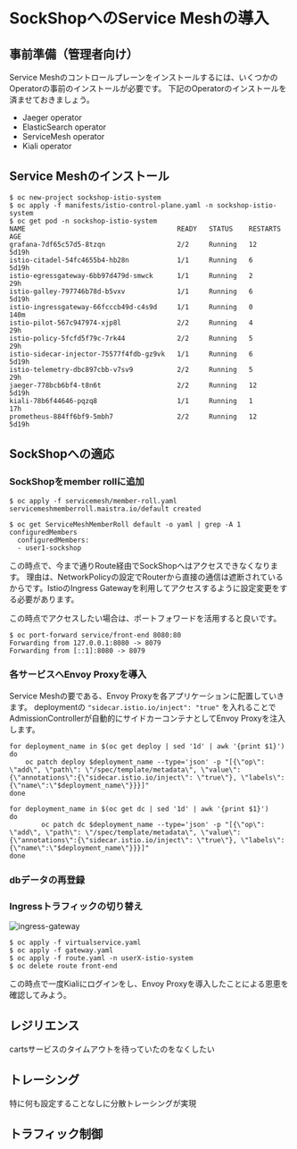 # SockShopへのService Meshの導入

## 事前準備（管理者向け）
Service Meshのコントロールプレーンをインストールするには、いくつかのOperatorの事前のインストールが必要です。
下記のOperatorのインストールを済ませておきましょう。

- Jaeger operator
- ElasticSearch operator
- ServiceMesh operator
- Kiali operator

## Service Meshのインストール

```
$ oc new-project sockshop-istio-system
$ oc apply -f manifests/istio-control-plane.yaml -n sockshop-istio-system
$ oc get pod -n sockshop-istio-system
NAME                                      READY   STATUS    RESTARTS   AGE
grafana-7df65c57d5-8tzqn                  2/2     Running   12         5d19h
istio-citadel-54fc4655b4-hb28n            1/1     Running   6          5d19h
istio-egressgateway-6bb97d479d-smwck      1/1     Running   2          29h
istio-galley-797746b78d-b5vxv             1/1     Running   6          5d19h
istio-ingressgateway-66fcccb49d-c4s9d     1/1     Running   0          140m
istio-pilot-567c947974-xjp8l              2/2     Running   4          29h
istio-policy-5fcfd5f79c-7rk44             2/2     Running   5          29h
istio-sidecar-injector-75577f4fdb-gz9vk   1/1     Running   6          5d19h
istio-telemetry-dbc897cbb-v7sv9           2/2     Running   5          29h
jaeger-778bcb6bf4-t8n6t                   2/2     Running   12         5d19h
kiali-78b6f44646-pqzq8                    1/1     Running   1          17h
prometheus-884ff6bf9-5mbh7                2/2     Running   12         5d19h
```

## SockShopへの適応
### SockShopをmember rollに追加

```
$ oc apply -f servicemesh/member-roll.yaml
servicemeshmemberroll.maistra.io/default created

$ oc get ServiceMeshMemberRoll default -o yaml | grep -A 1 configuredMembers
  configuredMembers:
  - user1-sockshop
```

この時点で、今まで通りRoute経由でSockShopへはアクセスできなくなります。
理由は、NetworkPolicyの設定でRouterから直接の通信は遮断されているからです。IstioのIngress Gatewayを利用してアクセスするように設定変更をする必要があります。

この時点でアクセスしたい場合は、ポートフォワードを活用すると良いです。

```
$ oc port-forward service/front-end 8080:80
Forwarding from 127.0.0.1:8080 -> 8079
Forwarding from [::1]:8080 -> 8079
```

### 各サービスへEnvoy Proxyを導入
Service Meshの要である、Envoy Proxyを各アプリケーションに配置していきます。
deploymentの `"sidecar.istio.io/inject": "true"` を入れることでAdmissionControllerが自動的にサイドカーコンテナとしてEnvoy Proxyを注入します。

```
for deployment_name in $(oc get deploy | sed '1d' | awk '{print $1}')
do
    oc patch deploy $deployment_name --type='json' -p "[{\"op\": \"add\", \"path\": \"/spec/template/metadata\", \"value\": {\"annotations\":{\"sidecar.istio.io/inject\": \"true\"}, \"labels\":{\"name\":\"$deployment_name\"}}}]"
done

for deployment_name in $(oc get dc | sed '1d' | awk '{print $1}')
do
        oc patch dc $deployment_name --type='json' -p "[{\"op\": \"add\", \"path\": \"/spec/template/metadata\", \"value\": {\"annotations\":{\"sidecar.istio.io/inject\": \"true\"}, \"labels\":{\"name\":\"$deployment_name\"}}}]"
done
```

### dbデータの再登録

### Ingressトラフィックの切り替え
![ingress-gateway](../image/servicemesh-ingressgateway.png)

```
$ oc apply -f virtualservice.yaml
$ oc apply -f gateway.yaml
$ oc apply -f route.yaml -n userX-istio-system
$ oc delete route front-end
```

この時点で一度Kialiにログインをし、Envoy Proxyを導入したことによる恩恵を確認してみよう。



## レジリエンス
cartsサービスのタイムアウトを待っていたのをなくしたい

## トレーシング
特に何も設定することなしに分散トレーシングが実現

## トラフィック制御